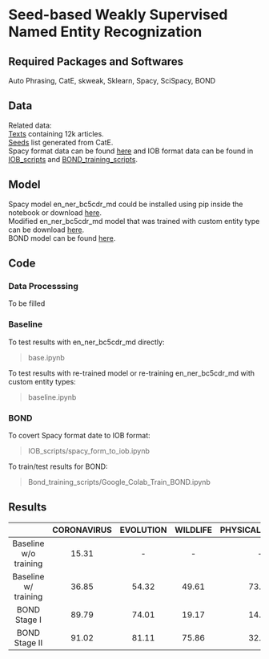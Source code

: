 # Seed-based Weakly Supervised Named Entity Recognization

## Required Packages and Softwares
Auto Phrasing, CatE, skweak, Sklearn, Spacy, SciSpacy, BOND

## Data
Related data: <br>
[Texts](https://drive.google.com/file/d/1mHpSWhg5df_UzOChAB4RgNuqp0vOrXjf/view?usp=sharing) containing 12k articles. <br>
[Seeds](https://drive.google.com/file/d/1GYjXaxPXT7zZHinnZRR4bSrTO3Wj6zef/view?usp=sharing) list generated from CatE. <br>
Spacy format data can be found [here](https://drive.google.com/file/d/1XY6fgM4vCtbLEzjI7pPDwnj9F3VEEej3/view?usp=sharing) and IOB format data can be found in [IOB_scripts](https://github.com/Sherryhh/NER-CORD19/tree/main/IOB_scripts) and [BOND_training_scripts](https://github.com/Sherryhh/NER-CORD19/tree/main/Bond_training_scripts).

## Model
Spacy model en_ner_bc5cdr_md could be installed using pip inside the notebook or download [here](https://s3-us-west-2.amazonaws.com/ai2-s2-scispacy/releases/v0.4.0/en_ner_bc5cdr_md-0.4.0.tar.gz). <br>
Modified en_ner_bc5cdr_md model that was trained with custom entity type can be download [here](https://drive.google.com/file/d/1Hn-KT0ErMbz5iGPfv6nFTJdMQet5wF3I/view?usp=sharing). <br>
BOND model can be found [here](https://drive.google.com/file/d/1oJGnfq34qzZZ3MskL_RzEi8BlZP2aopc/view?usp=sharing). <br>

## Code
### Data Processsing
To be filled 

### Baseline
To test results with en_ner_bc5cdr_md directly: <br>
> base.ipynb

To test results with re-trained model or re-training en_ner_bc5cdr_md with custom entity types: <br>
> baseline.ipynb

### BOND
To covert Spacy format date to IOB format: <br>
> IOB_scripts/spacy_form_to_iob.ipynb

To train/test results for BOND: <br>
> Bond_training_scripts/Google_Colab_Train_BOND.ipynb

## Results

|                        | CORONAVIRUS | EVOLUTION | WILDLIFE | PHYSICAL_SCIENCE | LIVESTOCK | SUBSTRATE | LOCATION | IMMUNE_RESPONSE | MATERIAL | OVERALL |
|:----------------------:|:-----------:|:---------:|:--------:|:----------------:|:---------:|:---------:|:-------: |:---------------:|:--------:|:-------:|
| Baseline  w/o training |    15.31    |     -     |     -    |         -        |     -     |     -     |    -     |      15.31      |     -    |   17.5  |
|  Baseline w/ training  |    36.85    |   54.32   |   49.61  |       73.11      |   33.20   |   40.34   |  33.66   |      62.83      |   50.02  |  48.22  |
|      BOND Stage I      |    89.79    |   74.01   |   19.17  |       14.52      |   58.63   |   52.64   |  35.93   |      48.31      |   37.38  |  47.82  |
|      BOND Stage II     |    91.02    |   81.11   |   75.86  |       32.69      |   75.07   |   81.10   |   69.76  |      83.67      |   40.00  |  70.03  |

